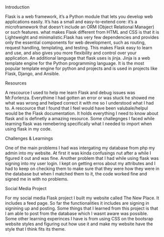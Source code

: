 

Introduction

Flask is a web framework, it’s a Python module that lets you develop web applications easily. It’s has a small and easy-to-extend core: it’s a microframework that doesn’t include an ORM (Object Relational Manager) or such features. what makes Flask different from HTML and CSS is that it is Lightweight and minimalistic.Flask has very few dependencies and provides only the essential components for web development, such as routing, request handling, templating, and testing. This makes Flask easy to learn and use, and also gives you more flexibility and control over your application. An additional language that flask uses is jinja. Jinja is  a web template engine for the Python programming language. It is the most popular template engine for python and   projects and is used in projects like Flask, Django, and Ansible.

 
 Resources
 
 A rescource I used to help me learn Flask and debug issues was Mr.Forlenza. Everythime I had gotten an error or was stuck he showed me what was wrong and helped correct it with me so I understood what I had to. A rescource that I found that I feel would have been valubale/helpul would be the Flask documentation. It holds everything I need to know about flask and is definetly a amazing resource. Some challegnges I faced while learning flask was remebering specifically what I needed to import when using flask in my code.
 
 
 Challenges & Learnings
 
  One of the main problems I had was intergating my database from php my admin into my website. At first it was kinda confusings nut after a while I figured it out and was fine. Another problem that I had while using flask was signing into my user login. I kept on getting erros about my attributes and I had to keep on checking them to make sure that they were how they were in the database but when I matched them to it, the code worked fine and signed me in with no problems. 
  
 
 Social Media Project
 
  For my social media Flask project I built my website called The New Place. It includes  a feed page. So far the functionalities  it includes are signing in signining up and posting. Some things that I learned from this project is that I am able to post from the database which I wasnt aware was possible. Some other learning experinces I have is from using CSS on the bootsrap website styles and figuring out how use it and make my website have the style that I think fits its theme.